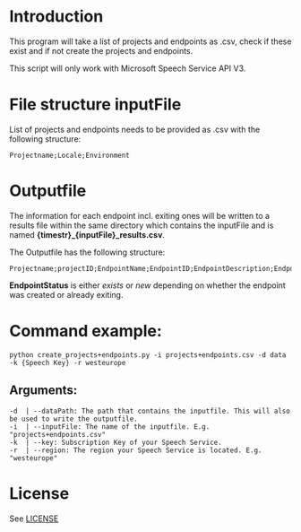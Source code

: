 # Introduction
This program will take a list of projects and endpoints as .csv, check if these exist and if not create the projects and endpoints.

This script will only work with Microsoft Speech Service API V3.

# File structure inputFile
List of projects and endpoints needs to be provided as .csv with the following structure:
```
Projectname;Locale;Environment
```

# Outputfile
The information for each endpoint incl. exiting ones will be written to a results file within the same directory which contains the inputFile and is named
**{timestr}_{inputFile}_results.csv**.

The Outputfile has the following structure:
```
Projectname;projectID;EndpointName;EndpointID;EndpointDescription;EndpointStatus
```

**EndpointStatus** is either *exists* or *new* depending on whether the endpoint was created or already exiting.

# Command example:
```
python create_projects+endpoints.py -i projects+endpoints.csv -d data -k {Speech Key} -r westeurope
```


## Arguments:

    -d  | --dataPath: The path that contains the inputfile. This will also be used to write the outputfile.
    -i  | --inputFile: The name of the inputfile. E.g. "projects+endpoints.csv"
    -k  | --key: Subscription Key of your Speech Service.
    -r  | --region: The region your Speech Service is located. E.g. "westeurope"


# License
See [LICENSE](./LICENSE)